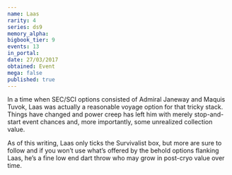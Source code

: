 ```yaml
---
name: Laas
rarity: 4
series: ds9
memory_alpha:
bigbook_tier: 9
events: 13
in_portal:
date: 27/03/2017
obtained: Event
mega: false
published: true
---
```


In a time when SEC/SCI options consisted of Admiral Janeway and Maquis Tuvok, Laas was actually a reasonable voyage option for that tricky stack. Things have changed and power creep has left him with merely stop-and-start event chances and, more importantly, some unrealized collection value.

As of this writing, Laas only ticks the Survivalist box, but more are sure to follow and if you won’t use what’s offered by the behold options flanking Laas, he’s a fine low end dart throw who may grow in post-cryo value over time.
